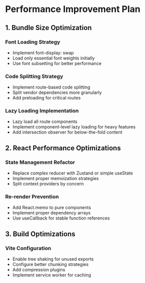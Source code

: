 # Performance Improvement Plan

## 1. Bundle Size Optimization

### Font Loading Strategy
- Implement font-display: swap
- Load only essential font weights initially
- Use font subsetting for better performance

### Code Splitting Strategy
- Implement route-based code splitting
- Split vendor dependencies more granularly
- Add preloading for critical routes

### Lazy Loading Implementation
- Lazy load all route components
- Implement component-level lazy loading for heavy features
- Add intersection observer for below-the-fold content

## 2. React Performance Optimizations

### State Management Refactor
- Replace complex reducer with Zustand or simple useState
- Implement proper memoization strategies
- Split context providers by concern

### Re-render Prevention
- Add React.memo to pure components
- Implement proper dependency arrays
- Use useCallback for stable function references

## 3. Build Optimizations

### Vite Configuration
- Enable tree shaking for unused exports
- Configure better chunking strategies
- Add compression plugins
- Implement service worker for caching
